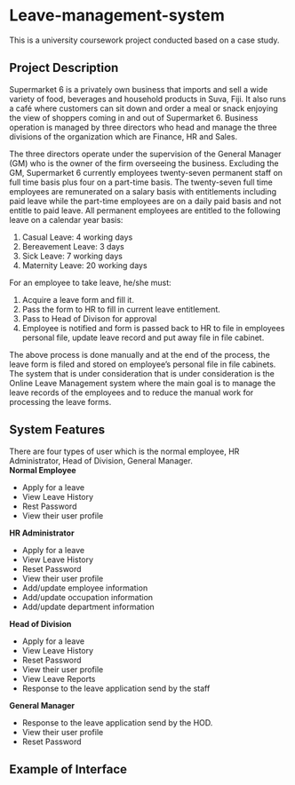 # Leave-management-system
This is a university coursework project conducted based on a case study.
<h2>Project  Description </h2>
<p>Supermarket 6 is a privately own business that imports and sell a wide variety of food, beverages and household products in Suva, Fiji. It also runs a café where customers can sit 
down and order a meal or snack enjoying the view of shoppers coming in and out of Supermarket 6. Business operation is managed by three directors who head and manage the 
three divisions of the organization which are Finance, HR and Sales.
  
The three directors operate under the supervision of the General Manager (GM) who is the owner of the firm overseeing the business. Excluding the GM, Supermarket 6 currently employees twenty-seven permanent staff on full time basis plus four on a part-time basis. The twenty-seven full time employees are remunerated on a salary basis with entitlements including paid leave while the part-time employees are on a daily paid basis and not entitle to paid leave. All permanent employees are entitled to the following leave on a calendar year basis:</p>
1. Casual Leave: 4 working days
2. Bereavement Leave: 3 days 
3. Sick Leave: 7 working days
4. Maternity Leave: 20 working days
   
For an employee to take leave, he/she must:
1. Acquire a leave form and fill it.
2. Pass the form to HR to fill in current leave entitlement.
3. Pass to Head of Divison for approval
4. Employee is notified and form is passed back to HR to file in employees personal file, 
update leave record and put away file in file cabinet.

The above process is done manually and at the end of the process, the leave form is filed and stored on employee’s personal file in file cabinets. The system that is under consideration that 
is under consideration is the Online Leave Management system where the main goal is to manage the leave records of the employees and to reduce the manual work for processing the 
leave forms.

<h2>System Features </h2>
There are four types of user which is the normal employee, HR Administrator, Head of Division, General Manager.
</br>
<b> Normal Employee</b>
  <ul>
  <li>Apply for a leave</li>
  <li>View Leave History</li>
  <li>Rest Password</li>
  <li> View their user profile</li>
  </ul>
<b> HR Administrator</b>
  <ul>
  <li>Apply for a leave</li>
  <li> View Leave History </li>
  <li> Reset Password </li>
  <li> View their user profile </li>
  <li> Add/update employee information </li>
  <li>Add/update occupation information</li>
  <li>Add/update department information </li></ul>
  <b> Head of Division </b>
  <ul>
  <li>Apply for a leave</li>
  <li> View Leave History </li>
  <li> Reset Password </li>
  <li> View their user profile </li>
  <li> View Leave Reports </li>
  <li>Response to the leave application send by the staff</li></ul>
  <b>General Manager</b>
  <ul>
  <li>Response to the leave application send by the HOD.</li>
  <li> View their user profile </li>
  <li> Reset Password </li></ul>
<h2>Example of Interface</h2>


